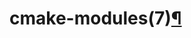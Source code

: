 # cmake-modules(7)[¶](https://cmake.org/cmake/help/latest/manual/cmake-modules.7.html#cmake-modules-7)